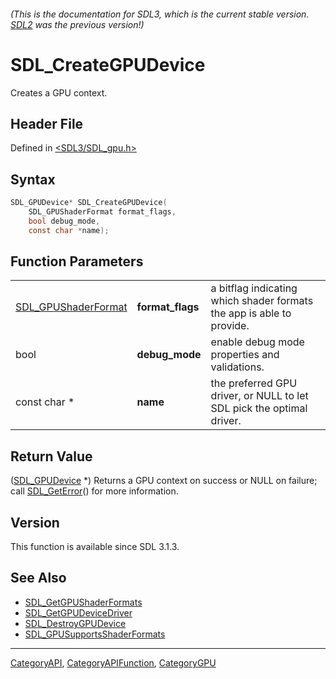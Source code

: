 ###### (This is the documentation for SDL3, which is the current stable version. [SDL2](https://wiki.libsdl.org/SDL2/) was the previous version!)
# SDL_CreateGPUDevice

Creates a GPU context.

## Header File

Defined in [<SDL3/SDL_gpu.h>](https://github.com/libsdl-org/SDL/blob/main/include/SDL3/SDL_gpu.h)

## Syntax

```c
SDL_GPUDevice* SDL_CreateGPUDevice(
    SDL_GPUShaderFormat format_flags,
    bool debug_mode,
    const char *name);
```

## Function Parameters

|                                            |                  |                                                                       |
| ------------------------------------------ | ---------------- | --------------------------------------------------------------------- |
| [SDL_GPUShaderFormat](SDL_GPUShaderFormat) | **format_flags** | a bitflag indicating which shader formats the app is able to provide. |
| bool                                       | **debug_mode**   | enable debug mode properties and validations.                         |
| const char *                               | **name**         | the preferred GPU driver, or NULL to let SDL pick the optimal driver. |

## Return Value

([SDL_GPUDevice](SDL_GPUDevice) *) Returns a GPU context on success or NULL
on failure; call [SDL_GetError](SDL_GetError)() for more information.

## Version

This function is available since SDL 3.1.3.

## See Also

- [SDL_GetGPUShaderFormats](SDL_GetGPUShaderFormats)
- [SDL_GetGPUDeviceDriver](SDL_GetGPUDeviceDriver)
- [SDL_DestroyGPUDevice](SDL_DestroyGPUDevice)
- [SDL_GPUSupportsShaderFormats](SDL_GPUSupportsShaderFormats)

----
[CategoryAPI](CategoryAPI), [CategoryAPIFunction](CategoryAPIFunction), [CategoryGPU](CategoryGPU)

